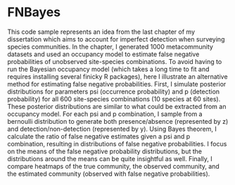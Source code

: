 # FNBayes

This code sample represents an idea from the last chapter of my dissertation which aims to account for imperfect detection when surveying species communities. In the chapter, I generated 1000 metacommunity datasets and used an occupancy model to estimate false negative probabilities of unobserved site-species combinations. To avoid having to run the Bayesian occupancy model (which takes a long time to fit and requires installing several finicky R packages), here I illustrate an alternative method for estimating false negative probabilities. First, I simulate posterior distributions for parameters psi (occurrence probability) and p (detection probability) for all 600 site-species combinations (10 species at 60 sites). These posterior distributions are similar to what could be extracted from an occupancy model. For each psi and p combination, I sample from a bernoulli distribution to generate both presence/absence (represented by z) and detection/non-detection (represented by y). Using Bayes theorem, I calculate the ratio of false negative estimates given a psi and p combination, resulting in distributions of false negative probabilities. I focus on the means of the false negative probability distributions, but the distributions around the means can be quite insightful as well. Finally, I compare heatmaps of the true community, the observed community, and the estimated community (observed with false negative probabilities).
